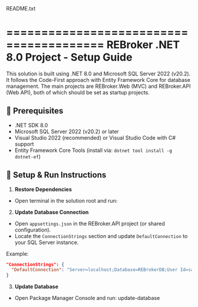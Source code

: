 README.txt

========================================
REBroker .NET 8.0 Project - Setup Guide
========================================

This solution is built using .NET 8.0 and Microsoft SQL Server 2022 (v20.2). It follows the Code-First approach with Entity Framework Core for database management. The main projects are REBroker.Web (MVC) and REBroker.API (Web API), both of which should be set as startup projects.

📌 Prerequisites
----------------
- .NET SDK 8.0
- Microsoft SQL Server 2022 (v20.2) or later
- Visual Studio 2022 (recommended) or Visual Studio Code with C# support
- Entity Framework Core Tools (install via: `dotnet tool install -g dotnet-ef`)

🚀 Setup & Run Instructions
----------------------------

1. **Restore Dependencies**
- Open terminal in the solution root and run:

2. **Update Database Connection**
- Open `appsettings.json` in the REBroker.API project (or shared configuration).
- Locate the `ConnectionStrings` section and update `DefaultConnection` to your SQL Server instance.

Example:
```json
"ConnectionStrings": {
  "DefaultConnection": "Server=localhost;Database=REBrokerDB;User Id=sa;Password=YourStrongPassword;TrustServerCertificate=True;"
}
```

3. **Update Database**
- Open Package Manager Console and run: update-database
